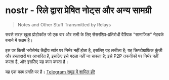 # nostr - रिले द्वारा प्रेषित नोट्स और अन्य सामग्री
> Notes and Other Stuff Transmitted by Relays

सबसे सरल खुला प्रोटोकॉल जो एक बार और सभी के लिए सेंसरशिप-प्रतिरोधी वैश्विक "सामाजिक" नेटवर्क बनाने में सक्षम है।

इस पर किसी भरोसेमंद केंद्रीय सर्वर पर निर्भर नहीं होता है, इसलिए यह लचीला है; यह क्रिप्टोग्राफ़िक कुंजी और हस्ताक्षरों पर आधारित है, इसलिए इसे बदला नहीं जा सकता है; इसे P2P तकनीकों पर निर्भर नहीं करता है, और इसलिए यह काम करता है।

यह एक काम प्रगति पर है। [Telegram समूह में शामिल हों!](https://t.me/nostr_protocol)
